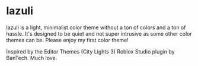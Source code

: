 # lazuli 
lazuli is a light, minimalist color theme without a ton of colors and a ton of hassle. It's designed to be quiet and not super intrusive as some other color themes can be. Please enjoy my first color theme!

Inspired by the Editor Themes (City Lights 3) Roblox Studio plugin by BanTech. Much love. 